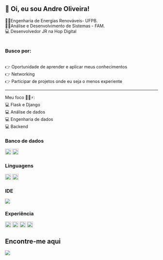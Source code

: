 <h2> 👋 Oi, eu sou Andre Oliveira!</h2>
👨‍🎓Engenharia de Energias Renováveis- UFPB.<br>
👨‍🎓Análise e Desenvolvimento de Sistemas - FAM. <br>
💻 Desenvolvedor JR na Hop Digital <br>
<br>
<h3>Busco por:</h3><br>
👉 Oportunidade de aprender e aplicar meus conhecimentos<br>
👉 Networking<br>
👉 Participar de projetos onde eu seja o menos experiente <br>

----------------------------------------------------------------------------------------------------------------------------------------------------------------------------------

Meu foco 🧑‍💻⚡️:<br>
💻 Flask e Django <br>
💻 Análise de dados<br>
💻 Engenharia de dados<br>
💻 Backend<br>

<h3> Banco de dados </h3>
<code><img height= "20"src= "https://img.shields.io/badge/MySQL-00000F?style=for-the-badge&logo=mysql&logoColor=white"></code>
<code><img height= "20"src= "https://img.shields.io/badge/SQLite-07405E?style=for-the-badge&logo=sqlite&logoColor=white"></code>

<p><h3> Linguagens </h3></p>
<code><img height= "20"src= "https://img.shields.io/badge/C-00599C?style=for-the-badge&logo=c&logoColor=white"></code>
<code><img height= "20"src= "https://img.shields.io/badge/Python-FFD43B?style=for-the-badge&logo=python&logoColor=darkgreen"></code>
<p><h3>IDE</h3></p>
<a href="https://code.visualstudio.com/" title="Visual Studio Code" rel="nofollow"><img src="https://github.com/hussainweb/hussainweb/raw/main/icons/vscode.png" style="max-width: 100%;"></a>
<p><h3>Experiência</h3>
<code><img height= "20"src= "https://img.shields.io/badge/Pandas-2C2D72?style=for-the-badge&logo=pandas&logoColor=white"></code>
<code><img height= "20"src= "https://img.shields.io/badge/Plotly-239120?style=for-the-badge&logo=plotly&logoColor=white"></code>
<code><img height= "20"src= "https://img.shields.io/badge/R-276DC3?style=for-the-badge&logo=r&logoColor=white"></code>
<code><img height= "20"src= "https://img.shields.io/badge/Flask-000000?style=for-the-badge&logo=flask&logoColor=white"></code>



<p><h2>Encontre-me aqui</h2></p>
<a href="https://www.linkedin.com/in/andr%C3%A9-oliveira-147303200/" rel="nofollow"><img src="https://img.shields.io/badge/LinkedIn-0077B5?style=for-the-badge&logo=linkedin&logoColor=white"  style="max-width: 100%;"></a>



